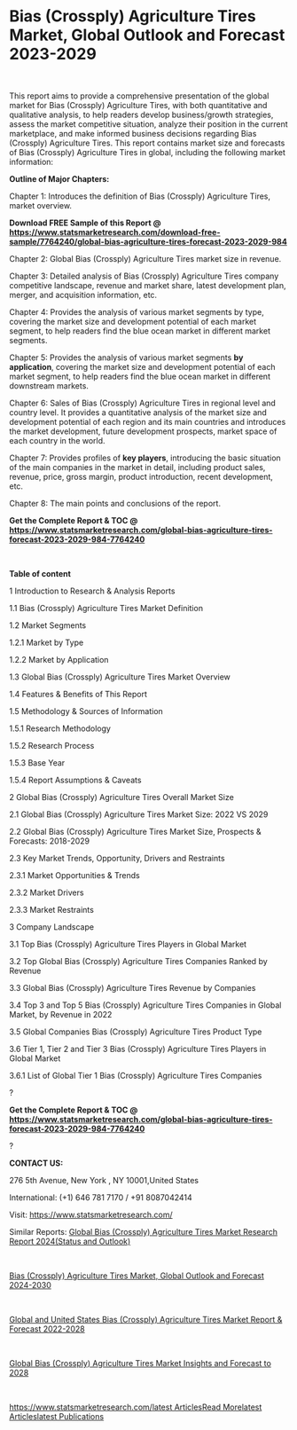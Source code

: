 <h1>Bias (Crossply) Agriculture Tires Market, Global Outlook and Forecast 2023-2029</h1><br/><p>This report aims to provide a comprehensive presentation of the global market for Bias (Crossply) Agriculture Tires, with both quantitative and qualitative analysis, to help readers develop business/growth strategies, assess the market competitive situation, analyze their position in the current marketplace, and make informed business decisions regarding Bias (Crossply) Agriculture Tires. This report contains market size and forecasts of Bias (Crossply) Agriculture Tires in global, including the following market information:</p>
 
 
 
 <p><strong>Outline of Major Chapters:</strong></p>
 
 
 
 <p>Chapter 1: Introduces the definition of Bias (Crossply) Agriculture Tires, market overview.</p>
 
 
 
 <p><strong>Download FREE Sample of this Report @ <a href="https://www.statsmarketresearch.com/download-free-sample/7764240/global-bias-agriculture-tires-forecast-2023-2029-984">https://www.statsmarketresearch.com/download-free-sample/7764240/global-bias-agriculture-tires-forecast-2023-2029-984</a></strong></p>
 
 
 
 <p>Chapter 2: Global Bias (Crossply) Agriculture Tires market size in revenue.</p>
 
 
 
 <p>Chapter 3: Detailed analysis of Bias (Crossply) Agriculture Tires company competitive landscape, revenue and market share, latest development plan, merger, and acquisition information, etc.</p>
 
 
 
 <p>Chapter 4: Provides the analysis of various market segments by type, covering the market size and development potential of each market segment, to help readers find the blue ocean market in different market segments.</p>
 
 
 
 <p>Chapter 5: Provides the analysis of various market segments <strong>by application</strong>, covering the market size and development potential of each market segment, to help readers find the blue ocean market in different downstream markets.</p>
 
 
 
 <p>Chapter 6: Sales of Bias (Crossply) Agriculture Tires in regional level and country level. It provides a quantitative analysis of the market size and development potential of each region and its main countries and introduces the market development, future development prospects, market space of each country in the world.</p>
 
 
 
 <p>Chapter 7: Provides profiles of <strong>key players</strong>, introducing the basic situation of the main companies in the market in detail, including product sales, revenue, price, gross margin, product introduction, recent development, etc.</p>
 
 
 
 <p>Chapter 8: The main points and conclusions of the report.</p>
 
 
 
 <div><b>Get the Complete Report & TOC @ <a href="https://www.statsmarketresearch.com/global-bias-agriculture-tires-forecast-2023-2029-984-7764240">https://www.statsmarketresearch.com/global-bias-agriculture-tires-forecast-2023-2029-984-7764240</a></b></div>
 
 
 
 <p><br />
 
 <b>Table of content</b></p>
 
 
 
 <p>1 Introduction to Research & Analysis Reports<br />
 
 1.1 Bias (Crossply) Agriculture Tires Market Definition<br />
 
 1.2 Market Segments<br />
 
 1.2.1 Market by Type<br />
 
 1.2.2 Market by Application<br />
 
 1.3 Global Bias (Crossply) Agriculture Tires Market Overview<br />
 
 1.4 Features & Benefits of This Report<br />
 
 1.5 Methodology & Sources of Information<br />
 
 1.5.1 Research Methodology<br />
 
 1.5.2 Research Process<br />
 
 1.5.3 Base Year<br />
 
 1.5.4 Report Assumptions & Caveats<br />
 
 2 Global Bias (Crossply) Agriculture Tires Overall Market Size<br />
 
 2.1 Global Bias (Crossply) Agriculture Tires Market Size: 2022 VS 2029<br />
 
 2.2 Global Bias (Crossply) Agriculture Tires Market Size, Prospects & Forecasts: 2018-2029<br />
 
 2.3 Key Market Trends, Opportunity, Drivers and Restraints<br />
 
 2.3.1 Market Opportunities & Trends<br />
 
 2.3.2 Market Drivers<br />
 
 2.3.3 Market Restraints<br />
 
 3 Company Landscape<br />
 
 3.1 Top Bias (Crossply) Agriculture Tires Players in Global Market<br />
 
 3.2 Top Global Bias (Crossply) Agriculture Tires Companies Ranked by Revenue<br />
 
 3.3 Global Bias (Crossply) Agriculture Tires Revenue by Companies<br />
 
 3.4 Top 3 and Top 5 Bias (Crossply) Agriculture Tires Companies in Global Market, by Revenue in 2022<br />
 
 3.5 Global Companies Bias (Crossply) Agriculture Tires Product Type<br />
 
 3.6 Tier 1, Tier 2 and Tier 3 Bias (Crossply) Agriculture Tires Players in Global Market<br />
 
 3.6.1 List of Global Tier 1 Bias (Crossply) Agriculture Tires Companies<br />
 
 ? </p>
 
 
 
 <div><b>Get the Complete Report & TOC @ <a href="https://www.statsmarketresearch.com/global-bias-agriculture-tires-forecast-2023-2029-984-7764240">https://www.statsmarketresearch.com/global-bias-agriculture-tires-forecast-2023-2029-984-7764240</a></b></div>
 
 
 
 <p>? </p>
 
 
 
 <p><b>CONTACT US:</b><br />
 
 276 5th Avenue, New York , NY 10001,United States<br />
 
 International: (+1) 646 781 7170 / +91 8087042414<br />
 
 Visit: <a href="https://www.statsmarketresearch.com/">https://www.statsmarketresearch.com/</a><br />
 
 Similar Reports: <a href="https://www.statsmarketresearch.com/global-bias-agriculture-tires-forecast-2023-2029-984-7764240">Global Bias (Crossply) Agriculture Tires Market Research Report 2024(Status and Outlook)</a><br />
 
 <br />
 
 <a href="https://www.statsmarketresearch.com/global-bias-agriculture-tires-forecast-2023-2029-984-7764240">Bias (Crossply) Agriculture Tires Market, Global Outlook and Forecast 2024-2030</a><br />
 
 <br />
 
 <a href="https://www.statsmarketresearch.com/global-bias-agriculture-tires-forecast-2023-2029-984-7764240">Global and United States Bias (Crossply) Agriculture Tires Market Report & Forecast 2022-2028</a><br />
 
 <br />
 
 <a href="https://www.statsmarketresearch.com/global-bias-agriculture-tires-forecast-2023-2029-984-7764240">Global Bias (Crossply) Agriculture Tires Market Insights and Forecast to 2028</a><br />
 
 <br />
 
 <a href="https://gyeongbokgung.com">https://www.statsmarketresearch.com/</a><a href="https://hallyeomaritime.com">latest Articles</a><a href="https://jingwansa.com">Read More</a><a href="https://nguoiviet.jp/">latest Articles</a><a href="https://www.intelmarketresearch.com/">latest Publications</a></p>